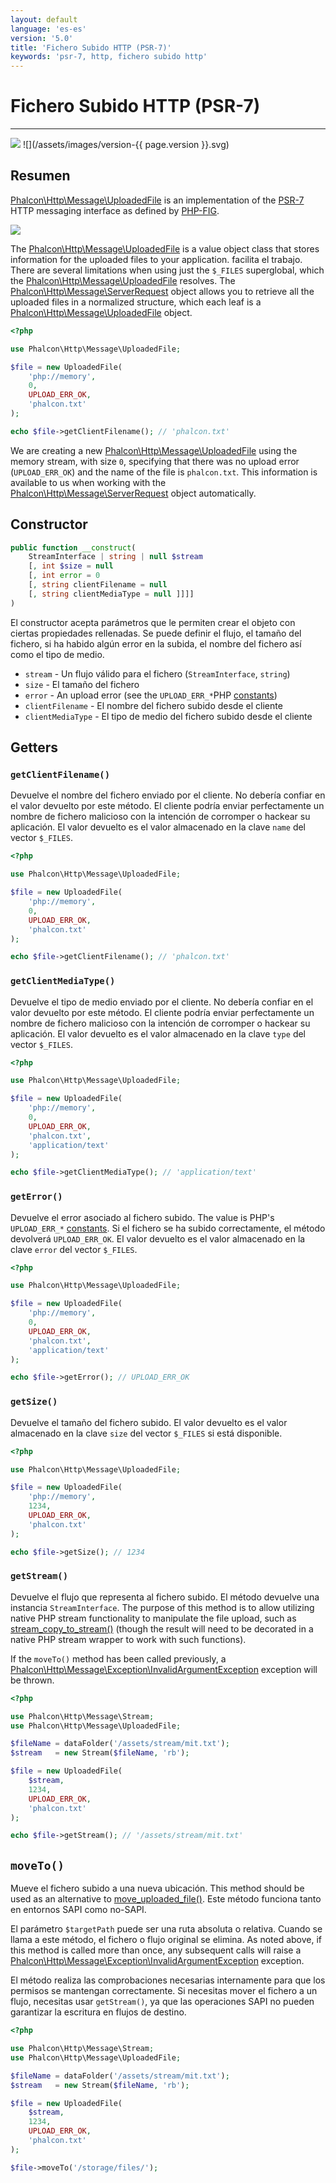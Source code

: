 ```yaml
---
layout: default
language: 'es-es'
version: '5.0'
title: 'Fichero Subido HTTP (PSR-7)'
keywords: 'psr-7, http, fichero subido http'
---
```


# Fichero Subido HTTP (PSR-7)
- - -
![](/assets/images/document-status-stable-success.svg) ![](/assets/images/version-{{ page.version }}.svg)

## Resumen
[Phalcon\Http\Message\UploadedFile][http-message-uploadedfile] is an implementation of the [PSR-7][psr-7] HTTP messaging interface as defined by [PHP-FIG][php-fig].

![](/assets/images/implements-psr--7-blue.svg)

The [Phalcon\Http\Message\UploadedFile][http-message-uploadedfile] is a value object class that stores information for the uploaded files to your application. facilita el trabajo. There are several limitations when using just the `$_FILES` superglobal, which the [Phalcon\Http\Message\UploadedFile][http-message-uploadedfile] resolves. The [Phalcon\Http\Message\ServerRequest][http-message-serverrequest] object allows you to retrieve all the uploaded files in a normalized structure, which each leaf is a [Phalcon\Http\Message\UploadedFile][http-message-uploadedfile] object.

```php
<?php

use Phalcon\Http\Message\UploadedFile;

$file = new UploadedFile(
    'php://memory',
    0,
    UPLOAD_ERR_OK,
    'phalcon.txt'
);

echo $file->getClientFilename(); // 'phalcon.txt'
```

We are creating a new [Phalcon\Http\Message\UploadedFile][http-message-uploadedfile] using the memory stream, with size `0`, specifying that there was no upload error (`UPLOAD_ERR_OK`) and the name of the file is `phalcon.txt`. This information is available to us when working with the [Phalcon\Http\Message\ServerRequest][http-message-serverrequest] object automatically.

## Constructor

```php
public function __construct(
    StreamInterface | string | null $stream 
    [, int $size = null 
    [, int error = 0
    [, string clientFilename = null
    [, string clientMediaType = null ]]]] 
)
```
El constructor acepta parámetros que le permiten crear el objeto con ciertas propiedades rellenadas. Se puede definir el flujo, el tamaño del fichero, si ha habido algún error en la subida, el nombre del fichero así como el tipo de medio.

- `stream` - Un flujo válido para el fichero (`StreamInterface`, `string`)
- `size` - El tamaño del fichero
- `error` - An upload error (see the `UPLOAD_ERR_*`PHP [constants][upload-errors])
- `clientFilename` - El nombre del fichero subido desde el cliente
- `clientMediaType` - El tipo de medio del fichero subido desde el cliente

## Getters

### `getClientFilename()`

Devuelve el nombre del fichero enviado por el cliente. No debería confiar en el valor devuelto por este método. El cliente podría enviar perfectamente un nombre de fichero malicioso con la intención de corromper o hackear su aplicación. El valor devuelto es el valor almacenado en la clave `name` del vector `$_FILES`.

```php
<?php

use Phalcon\Http\Message\UploadedFile;

$file = new UploadedFile(
    'php://memory',
    0,
    UPLOAD_ERR_OK,
    'phalcon.txt'
);

echo $file->getClientFilename(); // 'phalcon.txt'
```

### `getClientMediaType()`

Devuelve el tipo de medio enviado por el cliente. No debería confiar en el valor devuelto por este método. El cliente podría enviar perfectamente un nombre de fichero malicioso con la intención de corromper o hackear su aplicación. El valor devuelto es el valor almacenado en la clave `type` del vector `$_FILES`.

```php
<?php

use Phalcon\Http\Message\UploadedFile;

$file = new UploadedFile(
    'php://memory',
    0,
    UPLOAD_ERR_OK,
    'phalcon.txt',
    'application/text'
);

echo $file->getClientMediaType(); // 'application/text'
```

### `getError()`

 Devuelve el error asociado al fichero subido. The value is PHP's `UPLOAD_ERR_*` [constants][upload-errors]. Si el fichero se ha subido correctamente, el método devolverá `UPLOAD_ERR_OK`. El valor devuelto es el valor almacenado en la clave `error` del vector `$_FILES`.

```php
<?php

use Phalcon\Http\Message\UploadedFile;

$file = new UploadedFile(
    'php://memory',
    0,
    UPLOAD_ERR_OK,
    'phalcon.txt',
    'application/text'
);

echo $file->getError(); // UPLOAD_ERR_OK
```

### `getSize()`

Devuelve el tamaño del fichero subido. El valor devuelto es el valor almacenado en la clave `size` del vector `$_FILES` si está disponible.

```php
<?php

use Phalcon\Http\Message\UploadedFile;

$file = new UploadedFile(
    'php://memory',
    1234,
    UPLOAD_ERR_OK,
    'phalcon.txt'
);

echo $file->getSize(); // 1234
```

### `getStream()`

Devuelve el flujo que representa al fichero subido. El método devuelve una instancia `StreamInterface`. The purpose of this method is to allow utilizing native PHP stream functionality to manipulate the file upload, such as [stream_copy_to_stream()][stream-copy-to-stream] (though the result will need to be decorated in a native PHP stream wrapper to work with such functions).

If the `moveTo()` method has been called previously, a [Phalcon\Http\Message\Exception\InvalidArgumentException][http-message-exception-invalidargumentexception] exception will be thrown.

```php
<?php

use Phalcon\Http\Message\Stream;
use Phalcon\Http\Message\UploadedFile;

$fileName = dataFolder('/assets/stream/mit.txt');
$stream   = new Stream($fileName, 'rb');

$file = new UploadedFile(
    $stream,
    1234,
    UPLOAD_ERR_OK,
    'phalcon.txt'
);

echo $file->getStream(); // '/assets/stream/mit.txt'
```

## `moveTo()`
Mueve el fichero subido a una nueva ubicación. This method should be used as an alternative to [move_uploaded_file()][move-uploaded-file]. Este método funciona tanto en entornos SAPI como no-SAPI.

El parámetro `$targetPath` puede ser una ruta absoluta o relativa. Cuando se llama a este método, el fichero o flujo original se elimina. As noted above, if this method is called more than once, any subsequent calls will raise a [Phalcon\Http\Message\Exception\InvalidArgumentException][http-message-exception-invalidargumentexception] exception.

El método realiza las comprobaciones necesarias internamente para que los permisos se mantengan correctamente. Si necesitas mover el fichero a un flujo, necesitas usar `getStream()`, ya que las operaciones SAPI no pueden garantizar la escritura en flujos de destino.

```php
<?php

use Phalcon\Http\Message\Stream;
use Phalcon\Http\Message\UploadedFile;

$fileName = dataFolder('/assets/stream/mit.txt');
$stream   = new Stream($fileName, 'rb');

$file = new UploadedFile(
    $stream,
    1234,
    UPLOAD_ERR_OK,
    'phalcon.txt'
);

$file->moveTo('/storage/files/');
```

[php-fig]: https://www.php-fig.org/
[psr-7]: https://www.php-fig.org/psr/psr-7/
[http-message-serverrequest]: api/phalcon_http#http-message-serverrequest
[http-message-uploadedfile]: api/phalcon_http#http-message-uploadedfile
[upload-errors]: https://php.net/manual/en/features.file-upload.errors.php
[http-message-exception-invalidargumentexception]: api/phalcon_http#http-message-exception-invalidargumentexception
[move-uploaded-file]: https://www.php.net/manual/en/function.move-uploaded-file.php
[stream-copy-to-stream]: https://www.php.net/manual/en/function.stream-copy-to-stream.php